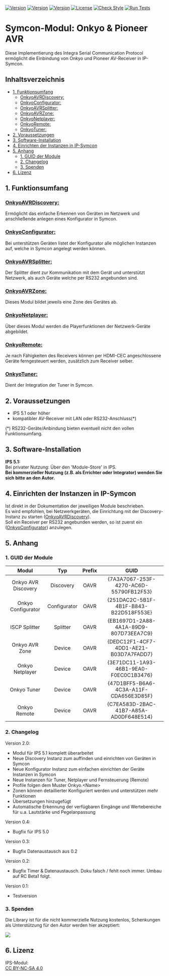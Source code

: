 [![Version](https://img.shields.io/badge/Symcon-PHPModul-red.svg)](https://www.symcon.de/service/dokumentation/entwicklerbereich/sdk-tools/sdk-php/)
[![Version](https://img.shields.io/badge/Modul%20Version-2.00-blue.svg)]()
[![Version](https://img.shields.io/badge/Symcon%20Version-5.1%20%3E-green.svg)](https://www.symcon.de/forum/threads/30857-IP-Symcon-5-1-%28Stable%29-Changelog)
[![License](https://img.shields.io/badge/License-CC%20BY--NC--SA%204.0-green.svg)](https://creativecommons.org/licenses/by-nc-sa/4.0/)
[![Check Style](https://github.com/Nall-chan/OnkyoAVR/workflows/Check%20Style/badge.svg)](https://github.com/Nall-chan/OnkyoAVR/actions) [![Run Tests](https://github.com/Nall-chan/OnkyoAVR/workflows/Run%20Tests/badge.svg)](https://github.com/Nall-chan/OnkyoAVR/actions) 

# Symcon-Modul: Onkyo & Pioneer AVR

Diese Implementierung des Integra Serial Communication Protocol 
ermöglicht die Einbindung von Onkyo und Pioneer AV-Receiver in IP-Symcon.  



## Inhaltsverzeichnis <!-- omit in toc -->
- [1. Funktionsumfang](#1-funktionsumfang)
  - [OnkyoAVRDiscovery:](#onkyoavrdiscovery)
  - [OnkyoConfigurator:](#onkyoconfigurator)
  - [OnkyoAVRSplitter:](#onkyoavrsplitter)
  - [OnkyoAVRZone:](#onkyoavrzone)
  - [OnkyoNetplayer:](#onkyonetplayer)
  - [OnkyoRemote:](#onkyoremote)
  - [OnkyoTuner:](#onkyotuner)
- [2. Voraussetzungen](#2-voraussetzungen)
- [3. Software-Installation](#3-software-installation)
- [4. Einrichten der Instanzen in IP-Symcon](#4-einrichten-der-instanzen-in-ip-symcon)
- [5. Anhang](#5-anhang)
  - [1. GUID der Module](#1-guid-der-module)
  - [2. Changelog](#2-changelog)
  - [3. Spenden](#3-spenden)
- [6. Lizenz](#6-lizenz)
## 1. Funktionsumfang

### [OnkyoAVRDiscovery:](OnkyoAVRDiscovery/)
Ermöglicht das einfache Erkennen von Geräten im Netzwerk und anschließende anlegen eines Konfigurator in Symcon.
### [OnkyoConfigurator:](OnkyoConfigurator/)
Bei unterstützen Geräten listet der Konfigurator alle möglichen Instanzen auf, welche in Symcon angelegt werden können.
### [OnkyoAVRSplitter:](OnkyoAVRSplitter/)
Der Splitter dient zur Kommunikation mit dem Gerät und unterstützt Netzwerk, als auch Geräte welche per RS232 angebunden sind.
### [OnkyoAVRZone:](OnkyoAVRZone/)
Dieses Modul bildet jeweils eine Zone des Gerätes ab.
### [OnkyoNetplayer:](OnkyoNetplayer/)
Über dieses Modul werden die Playerfunktionen der Netzwerk-Geräte abgebildet.
### [OnkyoRemote:](OnkyoRemote/)
Je nach Fähigkeiten des Receivers können per HDMI-CEC angeschlossene Geräte ferngesteuert werden, zusätzlich zum Receiver selber.
### [OnkyoTuner:](OnkyoTuner/)
Dient der Integration der Tuner in Symcon.

## 2. Voraussetzungen

 - IPS 5.1 oder höher
 - kompatibler AV-Receiver mit LAN oder RS232-Anschluss(*)
 
 (*) RS232-Geräte/Anbindung bieten eventuell nicht den vollen Funktionsumfang.  
## 3. Software-Installation

**IPS 5.1:**  
   Bei privater Nutzung:
     Über den 'Module-Store' in IPS.  
   **Bei kommerzieller Nutzung (z.B. als Errichter oder Integrator) wenden Sie sich bitte an den Autor.**  


## 4. Einrichten der Instanzen in IP-Symcon

Ist direkt in der Dokumentation der jeweiligen Module beschrieben.  
Es wird empfohlen, bei Netzwerkgeräten, die Einrichtung mit der Discovery-Instanz zu starten ([OnkyoAVRDiscovery](OnkyoAVRDiscovery/)).  
Soll ein Receiver per RS232 angebunden werden, so ist zuerst ein ([OnkyoConfigurator](OnkyoConfigurator/)) anzulegen.  

## 5. Anhang

###  1. GUID der Module
 
 
|        Modul        |     Typ      | Prefix |                  GUID                  |
| :-----------------: | :----------: | :----: | :------------------------------------: |
| Onkyo AVR Discovery |  Discovery   |  OAVR  | {7A3A7067-253F-4270-AC6D-55790FB12F53} |
| Onkyo Configurator  | Configurator |  OAVR  | {251DAC2C-5B1F-4B1F-B843-B22D518F553E} |
|    ISCP Splitter    |   Splitter   |  OAVR  | {EB1697D1-2A88-4A1A-89D9-807D73EEA7C9} |
|   Onkyo AVR Zone    |    Device    |  OAVR  | {DEDC12F1-4CF7-4DD1-AE21-B03D7A7FADD7} |
|   Onkyo Netplayer   |    Device    |  OAVR  | {3E71DC11-1A93-46B1-9EA0-F0EC0C1B3476} |
|     Onkyo Tuner     |    Device    |  OAVR  | {47D1BFF5-B6A6-4C3A-A11F-CDA656E3D85F} |
|    Onkyo Remote     |    Device    |  OAVR  | {C7EA583D-2BAC-41B7-A85A-AD0DF648E514} |

### 2. Changelog

 Version 2.0:  
 - Modul für IPS 5.1 komplett überarbeitet  
 - Neue Discovery Instanz zum auffinden und einrichten von Geräten in Symcon  
 - Neue Konfigurator Instanz zum einfachen einrichten der Geräte Instanzen in Symcon  
 - Neue Instanzen für Tuner, Netplayer und Fernsteuerung (Remote)  
 - Profile folgen dem Muster Onkyo.\<Name\>  
 - Zonen können detaillierter Konfiguriert werden und unterstützen mehr Funktionen  
 - Übersetzungen hinzugefügt  
 - Automatische Erkennung der verfügbaren Eingänge und Wertebereiche für u.a. Lautstärke und Pegelanpassung  

 Version 0.4:  
 - Bugfix für IPS 5.0  

 Version 0.3:  
 - Bugfix Datenaustausch aus 0.2  

 Version 0.2:  
 - Bugfix Timer & Datenaustausch. Doku falsch / fehlt noch immer. Umbau auf RC Beta1 folgt.  

 Version 0.1:  
 - Testversion  


### 3. Spenden  
  
  Die Library ist für die nicht kommerzielle Nutzung kostenlos, Schenkungen als Unterstützung für den Autor werden hier akzeptiert:  

<a href="https://www.paypal.com/cgi-bin/webscr?cmd=_s-xclick&hosted_button_id=G2SLW2MEMQZH2" target="_blank"><img src="https://www.paypalobjects.com/de_DE/DE/i/btn/btn_donate_LG.gif" border="0" /></a>

## 6. Lizenz

  IPS-Modul:  
  [CC BY-NC-SA 4.0](https://creativecommons.org/licenses/by-nc-sa/4.0/)  